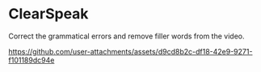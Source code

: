# ClearSpeak

Correct the grammatical errors and remove filler words from the video.

https://github.com/user-attachments/assets/d9cd8b2c-df18-42e9-9271-f101189dc94e
